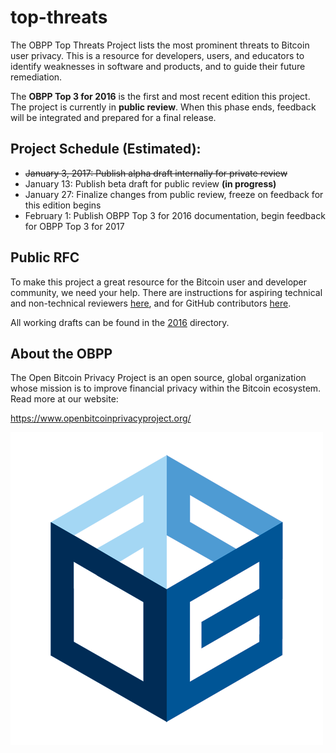 # top-threats

The OBPP Top Threats Project lists the most prominent threats to Bitcoin user
 privacy. This is a resource for developers, users, and educators to identify
 weaknesses in software and products, and to guide their future remediation.

The **OBPP Top 3 for 2016** is the first and most recent edition this project.
 The project is currently in **public review**. When this phase ends, feedback
 will be integrated and prepared for a final release.

## Project Schedule (Estimated):

* ~~January 3, 2017: Publish alpha draft internally for private review~~
* January 13: Publish beta draft for public review **(in progress)**
* January 27: Finalize changes from public review, freeze on feedback for this
 edition begins
* February 1: Publish OBPP Top 3 for 2016 documentation, begin feedback for OBPP
 Top 3 for 2017

## Public RFC

To make this project a great resource for the Bitcoin user and developer
 community, we need your help. There are instructions for aspiring technical and
 non-technical reviewers [here](HOWTO-PROVIDE-FEEDBACK.md), and for GitHub
 contributors [here](HOWTO-CONTRIBUTE.md).

All working drafts can be found in the [2016](2016/) directory.

## About the OBPP

The Open Bitcoin Privacy Project is an open source, global organization whose
 mission is to improve financial privacy within the Bitcoin ecosystem. Read more
 at our website:

https://www.openbitcoinprivacyproject.org/

![OBPP Logo](images/obpp500x500.png)
